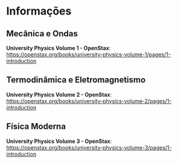 # Informações

## Mecânica e Ondas

**University Physics Volume 1 - OpenStax**: https://openstax.org/books/university-physics-volume-1/pages/1-introduction

## Termodinâmica e Eletromagnetismo

**University Physics Volume 2 - OpenStax**: https://openstax.org/books/university-physics-volume-2/pages/1-introduction

## Física Moderna

**University Physics Volume 3 - OpenStax**: https://openstax.org/books/university-physics-volume-3/pages/1-introduction
